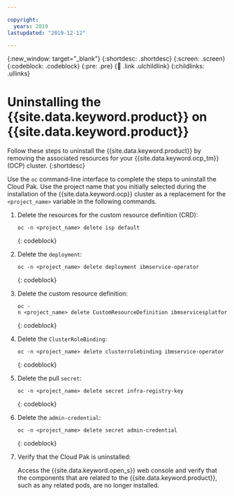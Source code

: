 ```yaml
---

copyright:
  years: 2019
lastupdated: "2019-12-12"

---
```


{:new_window: target="_blank"}
{:shortdesc: .shortdesc}
{:screen: .screen}
{:codeblock: .codeblock}
{:pre: .pre}
{:child: .link .ulchildlink}
{:childlinks: .ullinks}

# Uninstalling the {{site.data.keyword.product}} on {{site.data.keyword.product}}

Follow these steps to uninstall the {{site.data.keyword.product}} by removing the associated resources for your {{site.data.keyword.ocp_tm}} (OCP) cluster.
{:shortdesc}

Use the `oc` command-line interface to complete the steps to uninstall the Cloud Pak. Use the project name that you initially selected during the installation of the {{site.data.keyword.ocp}} cluster as a replacement for the `<project_name>` variable in the following commands.

1. Delete the resources for the custom resource definition (CRD):
    ```
    oc -n <project_name> delete isp default
    ```
    {: codeblock}

2. Delete the `deployment`:
    ```
    oc -n <project_name> delete deployment ibmservice-operator
    ```
    {: codeblock}

3. Delete the custom resource definition:
    ```
    oc -n <project_name> delete CustomResourceDefinition ibmservicesplatforms.operator.ibm.com
    ```
    {: codeblock}

4. Delete the `ClusterRoleBinding`:
    ```
    oc -n <project_name> delete clusterrolebinding ibmservice-operator
    ```
    {: codeblock}

5. Delete the pull `secret`:
    ```
    oc -n <project_name> delete secret infra-registry-key
    ```
    {: codeblock}

6. Delete the `admin-credential`:
    ```
    oc -n <project_name> delete secret admin-credential
    ```
    {: codeblock}

7. Verify that the Cloud Pak is uninstalled:

   Access the {{site.data.keyword.open_s}} web console and verify that the components that are related to the {{site.data.keyword.product}}, such as any related pods, are no longer installed.
